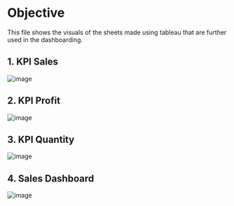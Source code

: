 # Objective 
This file shows the visuals of the sheets made using tableau that are further used in the dashboarding.

## 1. KPI Sales
![image](https://github.com/user-attachments/assets/c2ee7890-6122-405e-bb39-eb54217cd9fe)


## 2. KPI Profit
![image](https://github.com/user-attachments/assets/dc38fb58-eba9-48a8-aed4-a6e86d4c4f7b)


## 3. KPI Quantity
![image](https://github.com/user-attachments/assets/79db2b58-335a-4dff-8ba0-919e627735a5)


## 4. Sales Dashboard
![image](https://github.com/user-attachments/assets/50c47e3f-4364-4ff7-9446-1747535885d7)


